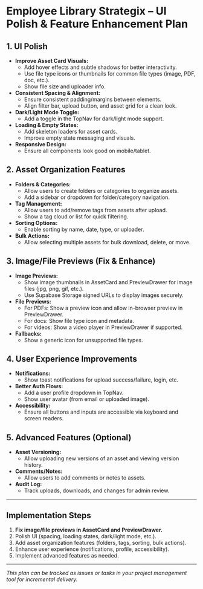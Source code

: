 # Employee Library Strategix – UI Polish & Feature Enhancement Plan

## 1. UI Polish
- **Improve Asset Card Visuals:**
  - Add hover effects and subtle shadows for better interactivity.
  - Use file type icons or thumbnails for common file types (image, PDF, doc, etc.).
  - Show file size and uploader info.
- **Consistent Spacing & Alignment:**
  - Ensure consistent padding/margins between elements.
  - Align filter bar, upload button, and asset grid for a clean look.
- **Dark/Light Mode Toggle:**
  - Add a toggle in the TopNav for dark/light mode support.
- **Loading & Empty States:**
  - Add skeleton loaders for asset cards.
  - Improve empty state messaging and visuals.
- **Responsive Design:**
  - Ensure all components look good on mobile/tablet.

## 2. Asset Organization Features
- **Folders & Categories:**
  - Allow users to create folders or categories to organize assets.
  - Add a sidebar or dropdown for folder/category navigation.
- **Tag Management:**
  - Allow users to add/remove tags from assets after upload.
  - Show a tag cloud or list for quick filtering.
- **Sorting Options:**
  - Enable sorting by name, date, type, or uploader.
- **Bulk Actions:**
  - Allow selecting multiple assets for bulk download, delete, or move.

## 3. Image/File Previews (Fix & Enhance)
- **Image Previews:**
  - Show image thumbnails in AssetCard and PreviewDrawer for image files (jpg, png, gif, etc.).
  - Use Supabase Storage signed URLs to display images securely.
- **File Previews:**
  - For PDFs: Show a preview icon and allow in-browser preview in PreviewDrawer.
  - For docs: Show file type icon and metadata.
  - For videos: Show a video player in PreviewDrawer if supported.
- **Fallbacks:**
  - Show a generic icon for unsupported file types.

## 4. User Experience Improvements
- **Notifications:**
  - Show toast notifications for upload success/failure, login, etc.
- **Better Auth Flows:**
  - Add a user profile dropdown in TopNav.
  - Show user avatar (from email or uploaded image).
- **Accessibility:**
  - Ensure all buttons and inputs are accessible via keyboard and screen readers.

## 5. Advanced Features (Optional)
- **Asset Versioning:**
  - Allow uploading new versions of an asset and viewing version history.
- **Comments/Notes:**
  - Allow users to add comments or notes to assets.
- **Audit Log:**
  - Track uploads, downloads, and changes for admin review.

---

## Implementation Steps
1. **Fix image/file previews in AssetCard and PreviewDrawer.**
2. Polish UI (spacing, loading states, dark/light mode, etc.).
3. Add asset organization features (folders, tags, sorting, bulk actions).
4. Enhance user experience (notifications, profile, accessibility).
5. Implement advanced features as needed.

---

*This plan can be tracked as issues or tasks in your project management tool for incremental delivery.* 